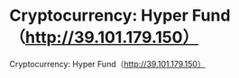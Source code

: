 # Cryptocurrency: Hyper Fund（http://39.101.179.150）

Cryptocurrency: Hyper Fund（http://39.101.179.150）